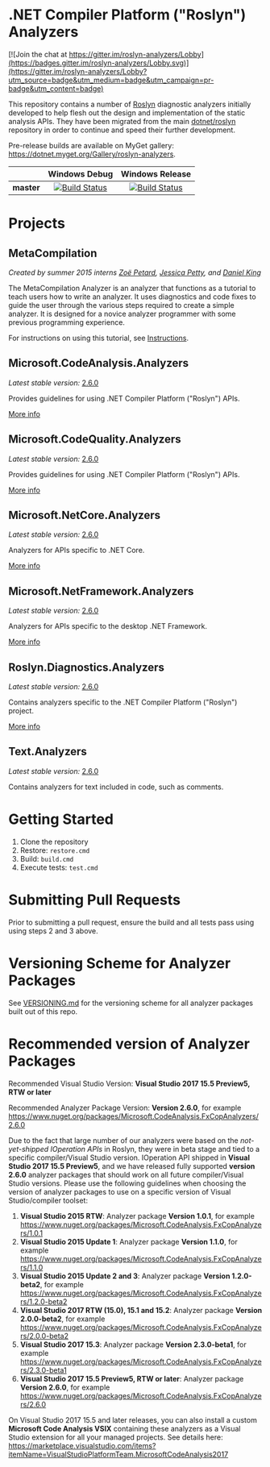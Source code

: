 ﻿.NET Compiler Platform ("Roslyn") Analyzers
===========================================

[![Join the chat at https://gitter.im/roslyn-analyzers/Lobby](https://badges.gitter.im/roslyn-analyzers/Lobby.svg)](https://gitter.im/roslyn-analyzers/Lobby?utm_source=badge&utm_medium=badge&utm_campaign=pr-badge&utm_content=badge)

This repository contains a number of [Roslyn](https://github.com/dotnet/roslyn) diagnostic analyzers initially developed to help flesh out the design and implementation of the static analysis APIs. They have been migrated from the main [dotnet/roslyn](https://github.com/dotnet/roslyn) repository in order to continue and speed their further development.

Pre-release builds are available on MyGet gallery: https://dotnet.myget.org/Gallery/roslyn-analyzers.

[//]: # (Begin current test results)

|          |Windows Debug|Windows Release|
|:--------:|:-----------:|:-------------:|
|**master**|[![Build Status](https://ci.dot.net/job/dotnet_roslyn-analyzers/job/master/job/windows_debug/badge/icon)](https://ci.dot.net/job/dotnet_roslyn-analyzers/job/master/job/windows_debug/)|[![Build Status](https://ci.dot.net/job/dotnet_roslyn-analyzers/job/master/job/windows_release/badge/icon)](https://ci.dot.net/job/dotnet_roslyn-analyzers/job/master/job/windows_release/)|

[//]: # (End current test results)

Projects
========

MetaCompilation
---------------

*Created by summer 2015 interns [Zoë Petard](https://github.com/zoepetard), [Jessica Petty](https://github.com/jepetty), and [Daniel King](https://github.com/daking2014)*

The MetaCompilation Analyzer is an analyzer that functions as a tutorial to teach users how to write an analyzer. It uses diagnostics and code fixes to guide the user through the various steps required to create a simple analyzer. It is designed for a novice analyzer programmer with some previous programming experience.

For instructions on using this tutorial, see [Instructions](src/MetaCompilation.Analyzers/Core/ReadMe.md#instructions).

Microsoft.CodeAnalysis.Analyzers
--------------------------------

*Latest stable version:* [2.6.0](https://www.nuget.org/packages/Microsoft.CodeAnalysis.Analyzers/)

Provides guidelines for using .NET Compiler Platform ("Roslyn") APIs.

[More info](src/Microsoft.CodeAnalysis.Analyzers/Microsoft.CodeAnalysis.Analyzers.md)

Microsoft.CodeQuality.Analyzers
--------------------------------

*Latest stable version:* [2.6.0](https://www.nuget.org/packages/Microsoft.CodeQuality.Analyzers/)

Provides guidelines for using .NET Compiler Platform ("Roslyn") APIs.

[More info](src/Microsoft.CodeQuality.Analyzers/Microsoft.CodeQuality.Analyzers.md)

Microsoft.NetCore.Analyzers
-----------------

*Latest stable version:* [2.6.0](https://www.nuget.org/packages/Microsoft.NetCore.Analyzers/)

Analyzers for APIs specific to .NET Core.

[More info](src/Microsoft.NetCore.Analyzers/Microsoft.NetCore.Analyzers.md)

Microsoft.NetFramework.Analyzers
-----------------

*Latest stable version:* [2.6.0](https://www.nuget.org/packages/Microsoft.NetFramework.Analyzers/)

Analyzers for APIs specific to the desktop .NET Framework.

[More info](src/Microsoft.NetFramework.Analyzers/Microsoft.NetFramework.Analyzers.md)

Roslyn.Diagnostics.Analyzers
-------------------------------

*Latest stable version:* [2.6.0](https://www.nuget.org/packages/Roslyn.Diagnostics.Analyzers/)

Contains analyzers specific to the .NET Compiler Platform ("Roslyn") project.

[More info](src/Roslyn.Diagnostics.Analyzers/Roslyn.Diagnostics.Analyzers.md)

Text.Analyzers
-------------------------------

*Latest stable version:* [2.6.0](https://www.nuget.org/packages/Text.Analyzers/)

Contains analyzers for text included in code, such as comments.

Getting Started
===============

1. Clone the repository
2. Restore: `restore.cmd`
3. Build: `build.cmd`
4. Execute tests: `test.cmd`

Submitting Pull Requests
========================

Prior to submitting a pull request, ensure the build and all tests pass using using steps 2 and 3 above.

Versioning Scheme for Analyzer Packages
=======================================

See [VERSIONING.md](.//VERSIONING.md) for the versioning scheme for all analyzer packages built out of this repo.

Recommended version of Analyzer Packages
=======================================

Recommended Visual Studio Version: **Visual Studio 2017 15.5 Preview5, RTW or later**

Recommended Analyzer Package Version: **Version 2.6.0**, for example https://www.nuget.org/packages/Microsoft.CodeAnalysis.FxCopAnalyzers/2.6.0

Due to the fact that large number of our analyzers were based on the *not-yet-shipped IOperation APIs* in Roslyn, they were in beta stage and tied to a specific compiler/Visual Studio version. IOperation API shipped in **Visual Studio 2017 15.5 Preview5**, and we have released fully supported **version 2.6.0** analyzer packages that should work on all future compiler/Visual Studio versions. Please use the following guidelines when choosing the version of analyzer packages to use on a specific version of Visual Studio/compiler toolset:

1. **Visual Studio 2015 RTW**: Analyzer package **Version 1.0.1**, for example https://www.nuget.org/packages/Microsoft.CodeAnalysis.FxCopAnalyzers/1.0.1
2. **Visual Studio 2015 Update 1**: Analyzer package **Version 1.1.0**, for example https://www.nuget.org/packages/Microsoft.CodeAnalysis.FxCopAnalyzers/1.1.0
3. **Visual Studio 2015 Update 2 and 3**: Analyzer package **Version 1.2.0-beta2**, for example https://www.nuget.org/packages/Microsoft.CodeAnalysis.FxCopAnalyzers/1.2.0-beta2
4. **Visual Studio 2017 RTW (15.0), 15.1 and 15.2**: Analyzer package **Version 2.0.0-beta2**, for example https://www.nuget.org/packages/Microsoft.CodeAnalysis.FxCopAnalyzers/2.0.0-beta2
5.  **Visual Studio 2017 15.3**: Analyzer package **Version 2.3.0-beta1**, for example https://www.nuget.org/packages/Microsoft.CodeAnalysis.FxCopAnalyzers/2.3.0-beta1
6.  **Visual Studio 2017 15.5 Preview5, RTW or later**: Analyzer package **Version 2.6.0**, for example https://www.nuget.org/packages/Microsoft.CodeAnalysis.FxCopAnalyzers/2.6.0

On Visual Studio 2017 15.5 and later releases, you can also install a custom **Microsoft Code Analysis VSIX** containing these analyzers as a Visual Studio extension for all your managed projects. See details here: https://marketplace.visualstudio.com/items?itemName=VisualStudioPlatformTeam.MicrosoftCodeAnalysis2017

